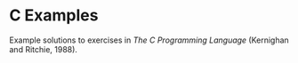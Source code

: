 
# C Examples

Example solutions to exercises in _The C Programming Language_ (Kernighan and
Ritchie, 1988).


